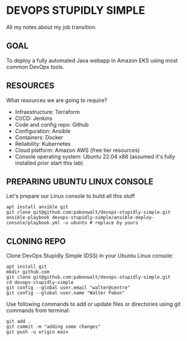 # DEVOPS STUPIDLY SIMPLE
All my notes about my job transition.

## GOAL
To deploy a fully automated Java webapp in Amazon EKS using most common DevOps tools.

## RESOURCES
What resources we are going to require?
- Infraestructure: Terraform
- CI/CD: Jenkins
- Code and config repo: Github
- Configuration: Ansible
- Containers: Docker
- Reliability: Kubernetes
- Cloud platform: Amazon AWS (free tier resources)
- Console operating system: Ubuntu 22.04 x86 (assumed it's fully installed prior start this lab)

## PREPARING UBUNTU LINUX CONSOLE
Let's prepare our Linux console to build all this stuff
```
apt install ansible git
git clone git@github.com:pabonwalt/devops-stupidly-simple.git
ansible-playbook devops-stupidly-simple/ansible-deploy-console/playbook.yml -u ubuntu # replace by yours
```

## CLONING REPO

Clone DevOps Stupidly Simple (DSS) in your Ubuntu Linux console:

```
apt install git
mkdir github.com
git clone git@github.com:pabonwalt/devops-stupidly-simple.git
cd devops-stupidly-simple
git config --global user.email "walter@centre"
git config --global user.name "Walter Pabon"
```

Use following commands to add or update files or directories using git commands from terminal:

```
git add .
git commit -m "adding some changes"
git push -u origin main
```

